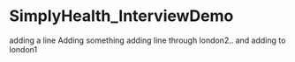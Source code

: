 # SimplyHealth_InterviewDemo
adding a line
Adding something
adding line through london2.. and adding to london1